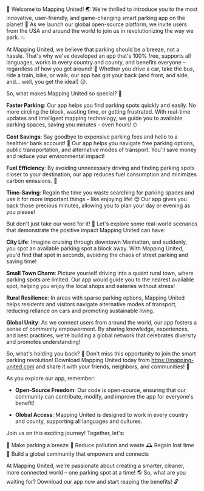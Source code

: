 🎉 Welcome to Mapping United! 🌏 We're thrilled to introduce you to the most innovative, user-friendly, and game-changing smart parking app on the planet! 🚀 As we launch our global open-source platform, we invite users from the USA and around the world to join us in revolutionizing the way we park. 💥

At Mapping United, we believe that parking should be a breeze, not a hassle. That's why we've developed an app that's 100% free, supports all languages, works in every country and county, and benefits everyone – regardless of how you get around! 🌈 Whether you drive a car, take the bus, ride a train, bike, or walk, our app has got your back (and front, and side, and... well, you get the idea!) 😉.

So, what makes Mapping United so special? 🤔

**Faster Parking**: Our app helps you find parking spots quickly and easily. No more circling the block, wasting time, or getting frustrated. With real-time updates and intelligent mapping technology, we guide you to available parking spaces, saving you minutes – even hours! ⏰

**Cost Savings**: Say goodbye to expensive parking fees and hello to a healthier bank account! 🤑 Our app helps you navigate free parking options, public transportation, and alternative modes of transport. You'll save money and reduce your environmental impact!

**Fuel Efficiency**: By avoiding unnecessary driving and finding parking spots closer to your destination, our app reduces fuel consumption and minimizes carbon emissions. 💚

**Time-Saving**: Regain the time you waste searching for parking spaces and use it for more important things – like enjoying life! 😊 Our app gives you back those precious minutes, allowing you to plan your day or evening as you please!

But don't just take our word for it! 🤔 Let's explore some real-world scenarios that demonstrate the positive impact Mapping United can have:

**City Life**: Imagine cruising through downtown Manhattan, and suddenly, you spot an available parking spot a block away. With Mapping United, you'd find that spot in seconds, avoiding the chaos of street parking and saving time!

**Small Town Charm**: Picture yourself driving into a quaint rural town, where parking spots are limited. Our app would guide you to the nearest available spot, helping you enjoy the local shops and eateries without stress!

**Rural Resilience**: In areas with sparse parking options, Mapping United helps residents and visitors navigate alternative modes of transport, reducing reliance on cars and promoting sustainable living.

**Global Unity**: As we connect users from around the world, our app fosters a sense of community empowerment. By sharing knowledge, experiences, and best practices, we're building a global network that celebrates diversity and promotes understanding!

So, what's holding you back? 🤔 Don't miss this opportunity to join the smart parking revolution! Download Mapping United today from https://mapping-united.com and share it with your friends, neighbors, and communities! 📲

As you explore our app, remember:

* **Open-Source Freedom**: Our code is open-source, ensuring that our community can contribute, modify, and improve the app for everyone's benefit!

* **Global Access**: Mapping United is designed to work in every country and county, supporting all languages and cultures.

Join us on this exciting journey! Together, let's:

🌟 Make parking a breeze
💚 Reduce pollution and waste
🕰️ Regain lost time
🤝 Build a global community that empowers and connects

At Mapping United, we're passionate about creating a smarter, cleaner, more connected world – one parking spot at a time! 🌎 So, what are you waiting for? Download our app now and start reaping the benefits! 🔓